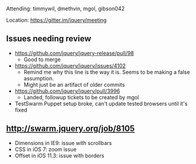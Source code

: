 Attending: timmywil, dmethvin, mgol, gibson042

Location: https://gitter.im/jquery/meeting

## Issues needing review
* https://github.com/jquery/jquery-release/pull/98
  - Good to merge
* https://github.com/jquery/jquery/issues/4102 
  - Remind me why this line is the way it is. Seems to be making a false assumption.
  - Might just be an artifact of older commits
* https://github.com/jquery/jquery/pull/3996 
  - Landed, followup tickets to be created by mgol
* TestSwarm Puppet setup broke, can't update tested browsers until it's fixed

## http://swarm.jquery.org/job/8105 
* Dimensions in IE9: issue with scrollbars
* CSS in iOS 7: zoom issue
* Offset in iOS 11.3: issue with borders
